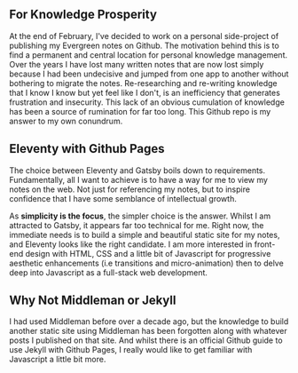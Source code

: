 ## For Knowledge Prosperity
At the end of February, I've decided to work on a personal side-project of publishing my Evergreen notes on Github. The motivation behind this is to find a permanent and central location for personal knowledge management. Over the years I have lost many written notes that are now lost simply because I had been undecisive and jumped from one app to another without bothering to migrate the notes. Re-researching and re-writing knowledge that I know I know but yet feel like I don't, is an inefficiency that generates frustration and insecurity. This lack of an obvious cumulation of knowledge has been a source of rumination for far too long. This Github repo is my answer to my own conundrum.
	
	
## Eleventy with Github Pages
The choice between Eleventy and Gatsby boils down to requirements. Fundamentally, all I want to achieve is to have a way for me to view my notes on the web. Not just for referencing my notes, but to inspire confidence that I have some semblance of intellectual growth.

As **simplicity is the focus**, the simpler choice is the answer. Whilst I am attracted to Gatsby, it appears far too technical for me. Right now, the immediate needs is to build a simple and beautiful static site for my notes, and Eleventy looks like the right candidate. I am more interested in front-end design with HTML, CSS and a little bit of Javascript for progressive aesthetic enhancements (i.e transitions and micro-animation) then to delve deep into Javascript as a full-stack web development.
	
	
## Why Not Middleman or Jekyll
I had used Middleman before over a decade ago, but the knowledge to build another static site using Middleman has been forgotten along with whatever posts I published on that site. And whilst there is an official Github guide to use Jekyll with Github Pages, I really would like to get familiar with Javascript a little bit more. 


